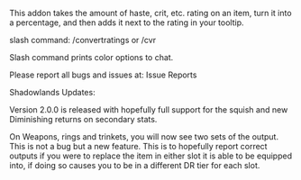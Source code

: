 This addon takes the amount of haste, crit, etc. rating on an item, turn it into a percentage, and then adds it next to the rating in your tooltip. 

slash command: /convertratings  or /cvr 

Slash command prints color options to chat.

Please report all bugs and issues at: Issue Reports

 

Shadowlands Updates:

 

Version 2.0.0 is released with hopefully full support for the squish and new Diminishing returns on secondary stats.

 

On Weapons, rings and trinkets, you will now see two sets of the output. This is not a bug but a new feature. This is to hopefully report correct outputs if you were to replace the item in either slot it is able to be equipped into, if doing so causes you to be in a different DR tier for each slot.
